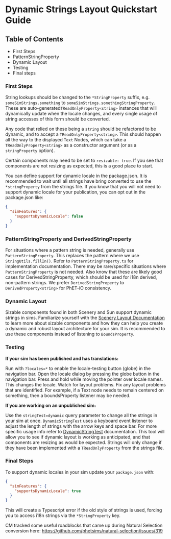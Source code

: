 # Dynamic Strings Layout Quickstart Guide

## Table of Contents

- First Steps
- PatternStringProperty
- Dynamic Layout
- Testing
- Final steps

### First Steps

String lookups should be changed to the `*StringProperty` suffix, e.g. `someSimStrings.something` to 
`someSimStrings.somethingStringProperty`. These are auto-generated`TReadOnlyProperty<string>` instances that will 
dynamically update when the locale changes, and every single usage of string accesses of this form should be converted.

Any code that relied on these being a `string` should be refactored to be dynamic, and to accept a
`TReadOnlyProperty<string>`. This should happen all the way to the displayed `Text` Nodes, which can take a
`TReadOnlyProperty<string>` as a constructor argument (or as a `stringProperty` option).

Certain components may need to be set to `resizable: true`. If you see that components are not resizing as expected,
this is a good place to start.

You can define support for dynamic locale in the package.json. It is recommended to wait until all strings have bring 
converted to use the `*stringProperty` from the strings file. If you know that you will not need to support dynamic 
locale for your publication, you can opt out in the package.json
like:

```json
{
  "simFeatures": {
    "supportsDynamicLocale": false
  }
}
```

### PatternStringProperty and DerivedStringProperty

For situations where a pattern string is needed, generally use `PatternStringProperty`. This replaces the pattern where
we use `StringUtils.fillIn()`. Refer to `PatternStringProperty.ts`
for implementation documentation. There may be rare/specific situations where `PatternStringProperty` is not needed.
Also know that these are likely good cases for DerivedStringProperty, which should be used for i18n derived, non-pattern
strings. We prefer `DerivedStringProperty` to `DerivedProperty<string>` for PhET-iO consistency.

### Dynamic Layout
Sizable components found in both Scenery and Sun support dynamic strings in sims. Familiarize yourself with the 
[Scenery Layout Documentation](https://phetsims.github.io/scenery/doc/layout) to learn more about sizable components and how they can help you create a dynamic 
and robust layout architecture for your sim. It is recommended to use these components instead of listening to 
`BoundsProperty`.

### Testing

**If your sim has been published and has translations:**

Run with `?locales=*` to enable the locale-testing button (globe) in the navigation bar. Open the locale dialog by
pressing the globe button in the navigation bar. Press and hold while moving the pointer over locale names. This changes
the locale. Watch for layout problems. Fix any layout problems that are identified. For example, if a Text node needs to
remain centered on something, then a boundsProperty listener may be needed.

**If you are working on an unpublished sim:**

Use the `stringTest=dynamic` query parameter to change all the strings in your sim at once. `DynamicStringTest` uses a
keyboard event listener to adjust the length of strings with the arrow keys and space bar. For more specific usage info
refer to [DynamicStringTest](https://github.com/phetsims/joist/blob/main/js/DynamicStringTest.ts) documentation. This
tool will allow you to see if dynamic layout is working as anticipated, and that components are resizing as would be
expected. Strings will only change if they have been implemented with a `TReadOnlyProperty` from the strings file.

### Final Steps

To support dynamic locales in your sim update your `package.json` with:

```json
{
  "simFeatures": {
    "supportsDynamicLocale": true
  }
}
```

This will create a Typescript error if the old style of strings is used, forcing you to access i18n strings via
the `*StringProperty` key.

CM tracked some useful roadblocks that came up during Natural Selection conversion
here: https://github.com/phetsims/natural-selection/issues/319
